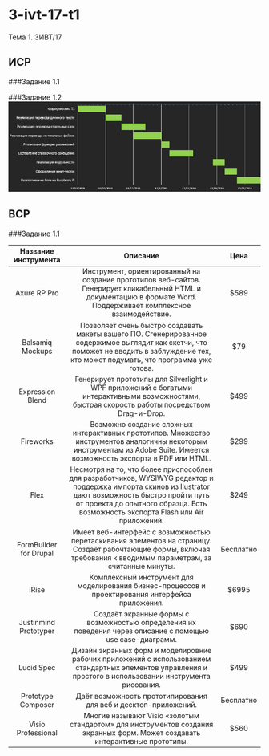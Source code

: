 # 3-ivt-17-t1
Тема 1. 3ИВТ/17

## ИСР
###Задание 1.1

###Задание 1.2
![Диаграмма Гантта](/ИСР/gantt.png "Диаграмма Гантта")

## ВСР
###Задание 1.1

| Название инструмента | Описание | Цена |
| :-: | :-: | :-: |
| Axure RP Pro | Инструмент, ориентированный на создание прототипов веб-сайтов. Генерирует кликабельный HTML и документацию в формате Word. Поддерживает комплексное взаимодействие. | $589 |
| Balsamiq Mockups | Позволяет очень быстро создавать макеты вашего ПО. Сгенерированное содержимое выглядит как скетчи, что поможет не вводить в заблуждение тех, кто может подумать, что программа уже готова. | $79 |
| Expression Blend | Генерирует прототипы для Silverlight и WPF приложений с богатыми интерактивными возможностями, быстрая скорость работы посредством Drag-и-Drop. | $499 |
| Fireworks | Возможно создание сложных интерактивных прототипов. Множество инструментов аналогичны некоторым инструментам из Adobe Suite. Имеется возможность экспорта в PDF или HTML. | $299 |
| Flex | Несмотря на то, что более приспособлен для разработчиков, WYSIWYG редактор и поддержка импорта скинов из Ilustrator дают возможность быстро пройти путь от проекта до опытного образца. Есть возможность экспорта Flash или Air приложений. | $249 |
| FormBuilder for Drupal | Имеет веб-интерфейс с возможностью перетаскивания элементов на страницу. Создаёт рабочтающие формы, включая требования к вводимым параметрам, за считанные минуты. | Бесплатно |
| iRise | Комплексный инструмент для моделирования бизнес-процессов и проектирования интерфейса приложения. | $6995 |
| Justinmind Prototyper | Создаёт экранные формы с возможностью определения их поведения через описание с помощью use case-диаграмм. | $690 |
| Lucid Spec | Дизайн экранных форм и моделировние рабочих приложений с использованием стандартных элементов управления и простого в использовании инструмента рисования. | $499 |
| Prototype Composer | Даёт возможность прототипирования для веб и десктоп-приложений. | Бесплатно |
| Visio Professional | Многие называют Visio «золотым стандартом» для инструментов создания экранных форм. Может создавать интерактивные прототипы. | $560 |
